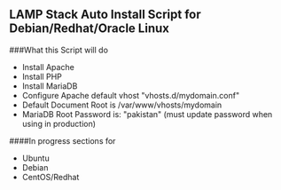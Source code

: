 ## LAMP Stack Auto Install Script for Debian/Redhat/Oracle Linux
###What this Script will do
* Install Apache
* Install PHP
* Install MariaDB
* Configure Apache default vhost "vhosts.d/mydomain.conf"
* Default Document Root is /var/www/vhosts/mydomain
* MariaDB Root Password is: "pakistan" (must update password when using in production)

####In progress sections for
* Ubuntu
* Debian
* CentOS/Redhat
